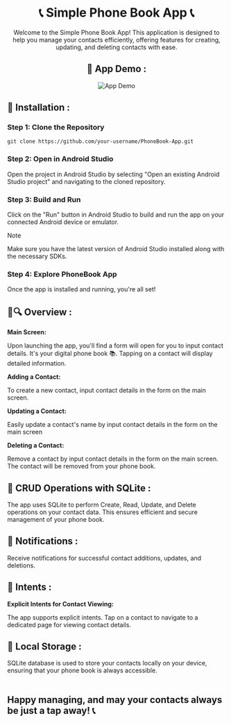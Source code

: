 <h1 align="center">📞 Simple Phone Book App 📞</h1>

<div align="center">
  Welcome to the Simple Phone Book App! This application is designed to help you manage your contacts efficiently, offering features for creating, updating, and deleting contacts with ease.

  <h2>📱 App Demo :</h2>
  <img src="https://github.com/divyakelaskar/Mobile-Computing-TermWork-2/assets/56636487/faa17e9b-3c5a-44a9-931c-ea7c6f1d9173" alt="App Demo">
</div>

## 🚀 Installation :
### Step 1: Clone the Repository
```
git clone https://github.com/your-username/PhoneBook-App.git
```
### Step 2: Open in Android Studio

Open the project in Android Studio by selecting "Open an existing Android Studio project" and navigating to the cloned repository.

### Step 3: Build and Run

Click on the "Run" button in Android Studio to build and run the app on your connected Android device or emulator.

> [!NOTE]
> Make sure you have the latest version of Android Studio installed along with the necessary SDKs.

### Step 4: Explore PhoneBook App

Once the app is installed and running, you're all set!

## 📱🔍 Overview :
**Main Screen:** 

Upon launching the app, you'll find a form will open for you to input contact details. It's your digital phone book 📚. Tapping on a contact will display detailed information.

**Adding a Contact:** 

To create a new contact, input contact details in the form on the main screen.

**Updating a Contact:** 

Easily update a contact's name by input contact details in the form on the main screen

**Deleting a Contact:** 

Remove a contact by input contact details in the form on the main screen. The contact will be removed from your phone book.

## 🔄 CRUD Operations with SQLite :
The app uses SQLite to perform Create, Read, Update, and Delete operations on your contact data. This ensures efficient and secure management of your phone book.

## 🔔 Notifications :
Receive notifications for successful contact additions, updates, and deletions.

## 📲 Intents :
**Explicit Intents for Contact Viewing:** 

The app supports explicit intents. Tap on a contact to navigate to a dedicated page for viewing contact details.

## 💾 Local Storage :
SQLite database is used to store your contacts locally on your device, ensuring that your phone book is always accessible.
<br><br>
## Happy managing, and may your contacts always be just a tap away! 📞
